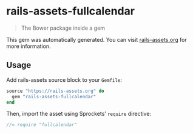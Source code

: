 # rails-assets-fullcalendar

> The Bower package inside a gem

This gem was automatically generated. You can visit [rails-assets.org](https://rails-assets.org) for more information.

## Usage

Add rails-assets source block to your `Gemfile`:

```ruby
source "https://rails-assets.org" do
  gem "rails-assets-fullcalendar"
end

```

Then, import the asset using Sprockets’ `require` directive:

```js
//= require "fullcalendar"
```
